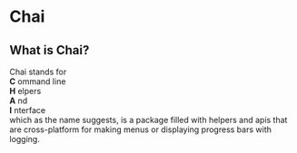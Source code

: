 # Chai
## What is Chai?
Chai stands for<br>
**C** ommand line<br>
**H** elpers<br>
**A** nd<br>
**I** nterface<br>
which as the name suggests, is a package filled with helpers and apis that are cross-platform for making menus or displaying progress bars with logging.
